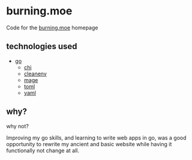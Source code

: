 # burning.moe

Code for the [burning.moe](https://burning.moe) homepage

## technologies used
- [go](https://go.dev)
  - [chi](https://github.com/go-chi/chi)
  - [cleanenv](https://github.com/ilyakaznacheev/cleanenv)
  - [mage](https://github.com/magefile/mage)
  - [toml](https://github.com/BurntSushi/toml)
  - [yaml](https://github.com/go-yaml/yaml)

## why?

why not?

Improving my go skills, and learning to write web apps in go, was a
good opportunity to rewrite my ancient and basic website while having
it functionally not change at all.
